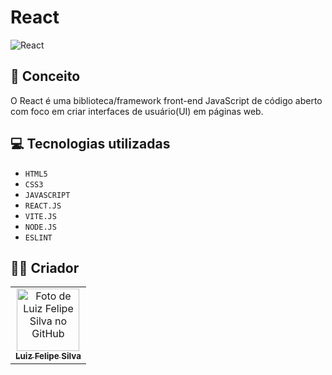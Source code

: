 # React     
<img src="https://c4.wallpaperflare.com/wallpaper/294/834/442/reactjs-facebook-javascript-minimalism-wallpaper-preview.jpg" alt="React">

## :thought_balloon: Conceito
O React é uma biblioteca/framework front-end JavaScript de código aberto com foco em criar interfaces de usuário(UI) em páginas web.

## 💻 Tecnologias utilizadas

- ``HTML5``
- ``CSS3``
- ``JAVASCRIPT``
- ``REACT.JS``
- ``VITE.JS``
- ``NODE.JS``
- ``ESLINT``

## 🧑‍💻 Criador

<table>
  <tr>
    <td align="center">
      <a href="https://github.com/luizfelipe9627">
        <img src="https://github.com/luizfelipe9627.png" width="100px;" alt="Foto de Luiz Felipe Silva no GitHub"/><br>
        <sub>
          <b>Luiz Felipe Silva</b>
        </sub>
      </a>
    </td>
  </tr>
</table>
